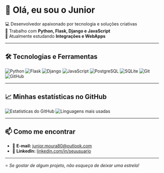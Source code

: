 # 👋 Olá, eu sou o Junior

💻 Desenvolvedor apaixonado por tecnologia e soluções criativas  
🚀 Trabalho com **Python, Flask, Django e JavaScript**  
🌱 Atualmente estudando **Integrações e WebApps**  

---

## 🛠️ Tecnologias e Ferramentas
![Python](https://img.shields.io/badge/Python-3776AB?style=for-the-badge&logo=python&logoColor=white)
![Flask](https://img.shields.io/badge/Flask-000000?style=for-the-badge&logo=flask&logoColor=white)
![Django](https://img.shields.io/badge/Django-092E20?style=for-the-badge&logo=django&logoColor=white)
![JavaScript](https://img.shields.io/badge/JavaScript-F7DF1E?style=for-the-badge&logo=javascript&logoColor=black)
![PostgreSQL](https://img.shields.io/badge/PostgreSQL-336791?style=for-the-badge&logo=postgresql&logoColor=white)
![SQLite](https://img.shields.io/badge/SQLite-07405E?style=for-the-badge&logo=sqlite&logoColor=white)
![Git](https://img.shields.io/badge/Git-F05032?style=for-the-badge&logo=git&logoColor=white)
![GitHub](https://img.shields.io/badge/GitHub-181717?style=for-the-badge&logo=github&logoColor=white)

---

## 📈 Minhas estatísticas no GitHub
![Estatísticas do GitHub](https://github-readme-stats.vercel.app/api?username=JuniorMoose-sudo&show_icons=true&theme=radical)
![Linguagens mais usadas](https://github-readme-stats.vercel.app/api/top-langs/?username=JuniorMoose-sudo&layout=compact&theme=radical)

---

## 📫 Como me encontrar
- 📧 **E-mail:** junior.moura80@outlook.com
- 💼 **LinkedIn:** [linkedin.com/in/seuusuario](www.linkedin.com/in/junior-oliveira-46b8091b5)

---

⭐ _Se gostar de algum projeto, não esqueça de deixar uma estrela!_
